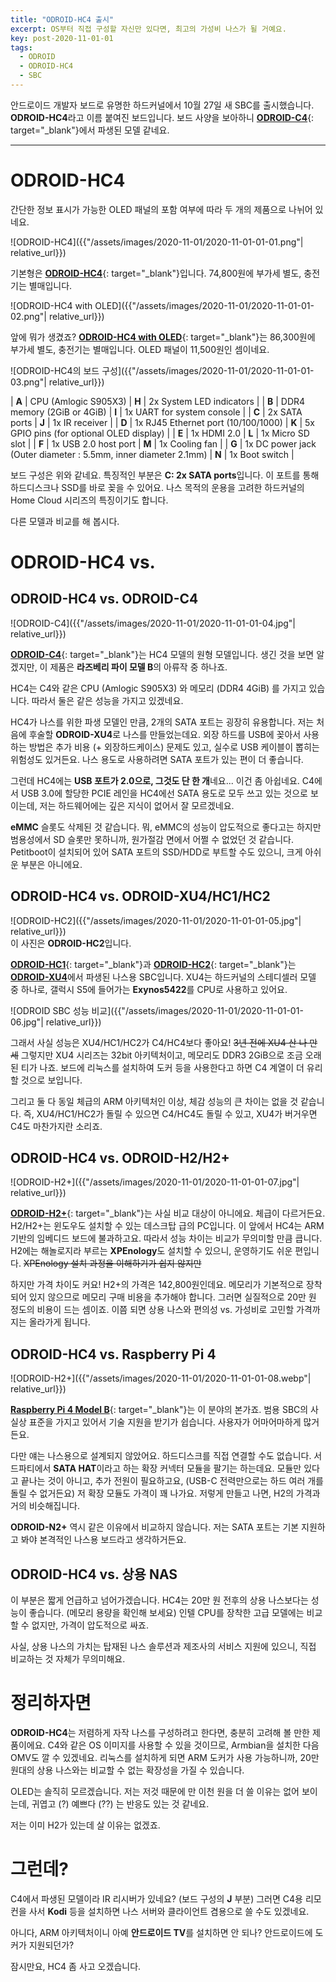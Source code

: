 ```yaml
---
title: "ODROID-HC4 출시"
excerpt: OS부터 직접 구성할 자신만 있다면, 최고의 가성비 나스가 될 거예요.
key: post-2020-11-01-01
tags:
  - ODROID
  - ODROID-HC4
  - SBC
---
```


안드로이드 개발자 보드로 유명한 하드커널에서 10월 27일 새 SBC를 출시했습니다. **ODROID-HC4**라고 이름 붙여진 보드입니다. 보드 사양을 보아하니 [**ODROID-C4**](https://www.hardkernel.com/ko/shop/odroid-c4/){: target="_blank"}에서 파생된 모델 같네요.

---

# ODROID-HC4

간단한 정보 표시가 가능한 OLED 패널의 포함 여부에 따라 두 개의 제품으로 나뉘어 있네요.

![ODROID-HC4]({{"/assets/images/2020-11-01/2020-11-01-01-01.png"| relative_url}})

기본형은 [**ODROID-HC4**](https://www.hardkernel.com/ko/shop/odroid-hc4/){: target="_blank"}입니다. 74,800원에 부가세 별도, 충전기는 별매입니다.

![ODROID-HC4 with OLED]({{"/assets/images/2020-11-01/2020-11-01-01-02.png"| relative_url}})

앞에 뭐가 생겼죠? [**ODROID-HC4 with OLED**](https://www.hardkernel.com/ko/shop/odroid-hc4/){: target="_blank"}는 86,300원에 부가세 별도, 충전기는 별매입니다. OLED 패널이 11,500원인 셈이네요.

![ODROID-HC4의 보드 구성]({{"/assets/images/2020-11-01/2020-11-01-01-03.png"| relative_url}})

| **A** | CPU (Amlogic S905X3) | **H** | 2x System LED indicators |
| **B** | DDR4 memory (2GiB or 4GiB) | **I** | 1x UART for system console |
| **C** | 2x SATA ports | **J** | 1x IR receiver |
| **D** | 1x RJ45 Ethernet port (10/100/1000) | **K** | 5x GPIO pins (for optional OLED display) |
| **E** | 1x HDMI 2.0 | **L** | 1x Micro SD slot |
| **F** | 1x USB 2.0 host port | **M** | 1x Cooling fan |
| **G** | 1x DC power jack (Outer diameter : 5.5mm, inner diameter 2.1mm) | **N** | 1x Boot switch |

보드 구성은 위와 같네요. 특징적인 부분은 **C: 2x SATA ports**입니다. 이 포트를 통해 하드디스크나 SSD를 바로 꽂을 수 있어요. 나스 목적의 운용을 고려한 하드커널의 Home Cloud 시리즈의 특징이기도 합니다.

다른 모델과 비교를 해 봅시다.

# ODROID-HC4 vs.

## ODROID-HC4 vs. ODROID-C4

![ODROID-C4]({{"/assets/images/2020-11-01/2020-11-01-01-04.jpg"| relative_url}})

[**ODROID-C4**](https://www.hardkernel.com/ko/shop/odroid-c4/){: target="_blank"}는 HC4 모델의 원형 모델입니다. 생긴 것을 보면 알겠지만, 이 제품은 **라즈베리 파이 모델 B**의 아류작 중 하나죠.

HC4는 C4와 같은 CPU (Amlogic S905X3) 와 메모리 (DDR4 4GiB) 를 가지고 있습니다. 따라서 둘은 같은 성능을 가지고 있겠네요.

HC4가 나스를 위한 파생 모델인 만큼, 2개의 SATA 포트는 굉장히 유용합니다. 저는 처음에 후술할 **ODROID-XU4**로 나스를 만들었는데요. 외장 하드를 USB에 꽂아서 사용하는 방법은 추가 비용 (+ 외장하드케이스) 문제도 있고, 실수로 USB 케이블이 뽑히는 위험성도 있거든요. 나스 용도로 사용하려면 SATA 포트가 있는 편이 더 좋습니다.

그런데 HC4에는 **USB 포트가 2.0으로, 그것도 단 한 개**네요... 이건 좀 아쉽네요. C4에서 USB 3.0에 할당한 PCIE 레인을 HC4에선 SATA 용도로 모두 쓰고 있는 것으로 보이는데, 저는 하드웨어에는 깊은 지식이 없어서 잘 모르겠네요.

**eMMC** 슬롯도 삭제된 것 같습니다. 뭐, eMMC의 성능이 압도적으로 좋다고는 하지만 범용성에서 SD 슬롯만 못하니까, 원가절감 면에서 어쩔 수 없었던 것 같습니다. Petitboot이 설치되어 있어 SATA 포트의 SSD/HDD로 부트할 수도 있으니, 크게 아쉬운 부분은 아니에요.

## ODROID-HC4 vs. ODROID-XU4/HC1/HC2

![ODROID-HC2]({{"/assets/images/2020-11-01/2020-11-01-01-05.jpg"| relative_url}})  
이 사진은 **ODROID-HC2**입니다.

[**ODROID-HC1**](https://www.hardkernel.com/ko/shop/odroid-hc1-home-cloud-one/){: target="_blank"}과 [**ODROID-HC2**](https://www.hardkernel.com/ko/shop/odroid-hc2-home-cloud-two/){: target="_blank"}는 [**ODROID-XU4**](https://www.hardkernel.com/ko/shop/odroid-xu4-special-price/)에서 파생된 나스용 SBC입니다. XU4는 하드커널의 스테디셀러 모델 중 하나로, 갤럭시 S5에 들어가는 **Exynos5422**를 CPU로 사용하고 있어요.

![ODROID SBC 성능 비교]({{"/assets/images/2020-11-01/2020-11-01-01-06.jpg"| relative_url}})

그래서 사실 성능은 XU4/HC1/HC2가 C4/HC4보다 좋아요! ~~3년 전에 XU4 산 나 만세~~ 그렇지만 XU4 시리즈는 32bit 아키텍처이고, 메모리도 DDR3 2GiB으로 조금 오래된 티가 나죠. 보드에 리눅스를 설치하여 도커 등을 사용한다고 하면 C4 계열이 더 유리할 것으로 보입니다.

그리고 둘 다 동일 체급의 ARM 아키텍처인 이상, 체감 성능의 큰 차이는 없을 것 같습니다. 즉, XU4/HC1/HC2가 돌릴 수 있으면 C4/HC4도 돌릴 수 있고, XU4가 버거우면 C4도 마찬가지란 소리죠.

## ODROID-HC4 vs. ODROID-H2/H2+

![ODROID-H2+]({{"/assets/images/2020-11-01/2020-11-01-01-07.jpg"| relative_url}})

[**ODROID-H2+**](https://www.hardkernel.com/ko/shop/odroid-h2plus/){: target="_blank"}는 사실 비교 대상이 아니에요. 체급이 다르거든요. H2/H2+는 윈도우도 설치할 수 있는 데스크탑 급의 PC입니다. 이 앞에서 HC4는 ARM 기반의 임베디드 보드에 불과하고요. 따라서 성능 차이는 비교가 무의미할 만큼 큽니다. H2에는 해놀로지라 부르는 **XPEnology**도 설치할 수 있으니, 운영하기도 쉬운 편입니다. ~~XPEnology 설치 과정을 이해하기가 쉽지 않지만~~

하지만 가격 차이도 커요! H2+의 가격은 142,800원인데요. 메모리가 기본적으로 장착되어 있지 않으므로 메모리 구매 비용을 추가해야 합니다. 그러면 실질적으로 20만 원 정도의 비용이 드는 셈이죠. 이쯤 되면 상용 나스와 편의성 vs. 가성비로 고민할 가격까지는 올라가게 됩니다.

## ODROID-HC4 vs. Raspberry Pi 4

![ODROID-H2+]({{"/assets/images/2020-11-01/2020-11-01-01-08.webp"| relative_url}})

[**Raspberry Pi 4 Model B**](https://www.raspberrypi.org/products/raspberry-pi-4-model-b/){: target="_blank"}는 이 분야의 본가죠. 범용 SBC의 사실상 표준을 가지고 있어서 기술 지원을 받기가 쉽습니다. 사용자가 어마어마하게 많거든요.

다만 얘는 나스용으로 설계되지 않았어요. 하드디스크를 직접 연결할 수도 없습니다. 서드파티에서 **SATA HAT**이라고 하는 확장 커넥터 모듈을 팔기는 하는데요. 모듈만 있다고 끝나는 것이 아니고, 추가 전원이 필요하고요, (USB-C 전력만으로는 하드 여러 개를 돌릴 수 없거든요) 저 확장 모듈도 가격이 꽤 나가요. 저렇게 만들고 나면, H2의 가격과 거의 비슷해집니다.

**ODROID-N2+** 역시 같은 이유에서 비교하지 않습니다. 저는 SATA 포트는 기본 지원하고 봐야 본격적인 나스용 보드라고 생각하거든요.

## ODROID-HC4 vs. 상용 NAS

이 부분은 짧게 언급하고 넘어가겠습니다. HC4는 20만 원 전후의 상용 나스보다는 성능이 좋습니다. (메모리 용량을 확인해 보세요) 인텔 CPU를 장착한 고급 모델에는 비교할 수 없지만, 가격이 압도적으로 싸죠.

사실, 상용 나스의 가치는 탑재된 나스 솔루션과 제조사의 서비스 지원에 있으니, 직접 비교하는 것 자체가 무의미해요.

# 정리하자면

**ODROID-HC4**는 저렴하게 자작 나스를 구성하려고 한다면, 충분히 고려해 볼 만한 제품이에요. C4와 같은 OS 이미지를 사용할 수 있을 것이므로, Armbian을 설치한 다음 OMV도 깔 수 있겠네요. 리눅스를 설치하게 되면 ARM 도커가 사용 가능하니까, 20만 원대의 상용 나스와는 비교할 수 없는 확장성을 가질 수 있습니다.

OLED는 솔직히 모르겠습니다. 저는 저것 때문에 만 이천 원을 더 쓸 이유는 없어 보이는데, 귀엽고 (?) 예쁘다 (??) 는 반응도 있는 것 같네요.

저는 이미 H2가 있는데 살 이유는 없겠죠.

# 그런데?

C4에서 파생된 모델이라 IR 리시버가 있네요? (보드 구성의 **J** 부분) 그러면 C4용 리모컨을 사서 **Kodi** 등을 설치하면 나스 서버와 클라이언트 겸용으로 쓸 수도 있겠네요.

아니다, ARM 아키텍처이니 아예 **안드로이드 TV**를 설치하면 안 되나? 안드로이드에 도커가 지원되던가?

잠시만요, HC4 좀 사고 오겠습니다.
